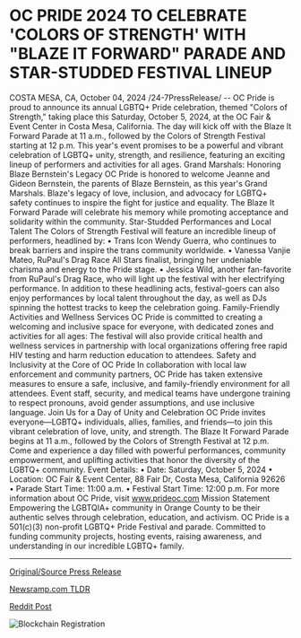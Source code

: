 # OC PRIDE 2024 TO CELEBRATE 'COLORS OF STRENGTH' WITH "BLAZE IT FORWARD" PARADE AND STAR-STUDDED FESTIVAL LINEUP

COSTA MESA, CA, October 04, 2024 /24-7PressRelease/ -- OC Pride is proud to announce its annual LGBTQ+ Pride celebration, themed "Colors of Strength," taking place this Saturday, October 5, 2024, at the OC Fair & Event Center in Costa Mesa, California. The day will kick off with the Blaze It Forward Parade at 11 a.m., followed by the Colors of Strength Festival starting at 12 p.m. This year's event promises to be a powerful and vibrant celebration of LGBTQ+ unity, strength, and resilience, featuring an exciting lineup of performers and activities for all ages.  Grand Marshals: Honoring Blaze Bernstein's Legacy OC Pride is honored to welcome Jeanne and Gideon Bernstein, the parents of Blaze Bernstein, as this year's Grand Marshals. Blaze's legacy of love, inclusion, and advocacy for LGBTQ+ safety continues to inspire the fight for justice and equality. The Blaze It Forward Parade will celebrate his memory while promoting acceptance and solidarity within the community.  Star-Studded Performances and Local Talent The Colors of Strength Festival will feature an incredible lineup of performers, headlined by: • Trans Icon Wendy Guerra, who continues to break barriers and inspire the trans community worldwide. • Vanessa Vanjie Mateo, RuPaul's Drag Race All Stars finalist, bringing her undeniable charisma and energy to the Pride stage. • Jessica Wild, another fan-favorite from RuPaul's Drag Race, who will light up the festival with her electrifying performance.  In addition to these headlining acts, festival-goers can also enjoy performances by local talent throughout the day, as well as DJs spinning the hottest tracks to keep the celebration going.  Family-Friendly Activities and Wellness Services OC Pride is committed to creating a welcoming and inclusive space for everyone, with dedicated zones and activities for all ages: The festival will also provide critical health and wellness services in partnership with local organizations offering free rapid HIV testing and harm reduction education to attendees.  Safety and Inclusivity at the Core of OC Pride In collaboration with local law enforcement and community partners, OC Pride has taken extensive measures to ensure a safe, inclusive, and family-friendly environment for all attendees. Event staff, security, and medical teams have undergone training to respect pronouns, avoid gender assumptions, and use inclusive language.  Join Us for a Day of Unity and Celebration OC Pride invites everyone—LGBTQ+ individuals, allies, families, and friends—to join this vibrant celebration of love, unity, and strength. The Blaze It Forward Parade begins at 11 a.m., followed by the Colors of Strength Festival at 12 p.m. Come and experience a day filled with powerful performances, community empowerment, and uplifting activities that honor the diversity of the LGBTQ+ community.  Event Details: • Date: Saturday, October 5, 2024 • Location: OC Fair & Event Center, 88 Fair Dr, Costa Mesa, California 92626 • Parade Start Time: 11:00 a.m. • Festival Start Time: 12:00 p.m.  For more information about OC Pride, visit www.prideoc.com  Mission Statement Empowering the LGBTQIA+ community in Orange County to be their authentic selves through celebration, education, and activism.  OC Pride is a 501(c)(3) non-profit LGBTQ+ Pride Festival and parade. Committed to funding community projects, hosting events, raising awareness, and understanding in our incredible LGBTQ+ family. 

---

[Original/Source Press Release](https://www.24-7pressrelease.com/press-release/514969/oc-pride-2024-to-celebrate-colors-of-strength-with-blaze-it-forward-parade-and-star-studded-festival-lineup)
                    

[Newsramp.com TLDR](None) 



[Reddit Post](https://www.reddit.com/r/Lifestyle_Culture/comments/1fvtdlv/oc_pride_announces_colors_of_strength_lgbtq_pride/) 



![Blockchain Registration](https://cdn.newsramp.app/24-7PressRelease/qrcode/2410/4/mossWc33.webp)